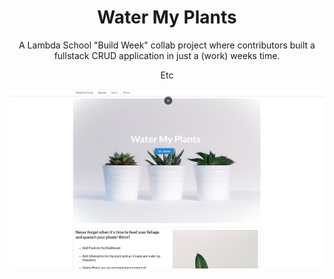 
<h1 align="center">
  Water My Plants
</h1>
<p align="center">
  A Lambda School "Build Week" collab project where contributors built a fullstack CRUD application in just a (work) weeks time.  
</p>
<p align="center">
  Etc
</p>

![demo](src\assets\demo.png)